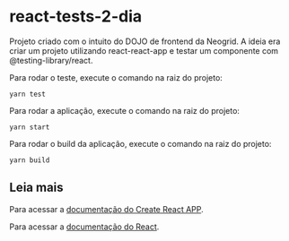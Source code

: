 # react-tests-2-dia

Projeto criado com o intuito do DOJO de frontend da Neogrid.
A ideia era criar um projeto utilizando react-react-app e testar um componente com @testing-library/react.

Para rodar o teste, execute o comando na raiz do projeto:

```
yarn test
```

Para rodar a aplicação, execute o comando na raiz do projeto:

```
yarn start
```

Para rodar o build da aplicação, execute o comando na raiz do projeto:

```
yarn build
```

## Leia mais

Para acessar a [documentação do Create React APP](https://facebook.github.io/create-react-app/docs/getting-started).

Para acessar a [documentação do React](https://reactjs.org/).
